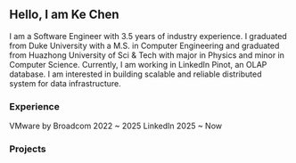## Hello, I am Ke Chen

<!--You can use the [editor on GitHub](https://github.com/CalesChen/CalseChen.github.io/edit/gh-pages/index.md) to maintain and preview the content for your website in Markdown files.-->

I am a Software Engineer with 3.5 years of industry experience. I graduated from Duke University with a M.S. in Computer Engineering and graduated from Huazhong University of Sci & Tech with major in Physics and minor in Computer Science. Currently, I am working in LinkedIn Pinot, an OLAP database. I am interested in building scalable and reliable distributed system for data infrastructure. 
### Experience
VMware by Broadcom        2022 ~ 2025
LinkedIn                  2025 ~ Now

### Projects

<!--### Markdown

Markdown is a lightweight and easy-to-use syntax for styling your writing. It includes conventions for

```markdown
Syntax highlighted code block

# Header 1
## Header 2
### Header 3

- Bulleted
- List

1. Numbered
2. List

**Bold** and _Italic_ and `Code` text

[Link](url) and ![Image](src)
```

For more details see [GitHub Flavored Markdown](https://guides.github.com/features/mastering-markdown/).

### Jekyll Themes

Your Pages site will use the layout and styles from the Jekyll theme you have selected in your [repository settings](https://github.com/CalesChen/CalseChen.github.io/settings). The name of this theme is saved in the Jekyll `_config.yml` configuration file.

### Support or Contact

Having trouble with Pages? Check out our [documentation](https://docs.github.com/categories/github-pages-basics/) or [contact support](https://github.com/contact) and we’ll help you sort it out.-->
